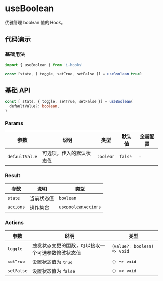 # useBoolean

优雅管理 boolean 值的 Hook。

## 代码演示

### 基础用法

```ts
import { useBoolean } from 'i-hooks'

const [state, { toggle, setTrue, setFalse }] = useBoolean(true)
```

## 基础 API
  
```ts
const [ state, { toggle, setTrue, setFalse }] = useBoolean(
  defaultValue?: boolean,
)
```

### Params

| 参数 | 说明 | 类型 | 默认值 | 全局配置 |
| --- | ---- | --- | ----- | ------ |
| `defaultValue` | 可选项，传入的默认状态值 | `boolean` | `false` | - |  

### Result

| 参数 | 说明 | 类型 |  
| --- | ---- | --- |
| `state` | 当前状态值 | `boolean` |
| `actions` | 操作集合 | `UseBooleanActions` |

### Actions
| 参数 | 说明 | 类型 |  
| --- | ---- | --- |
| `toggle` | 触发状态变更的函数，可以接收一个可选参数修改状态值 | `(value?: boolean) => void` |
| `setTrue` | 设置状态值为 `true` | `() => void` |
| `setFalse` | 设置状态值为 `false` | `() => void` |

<!-- 所有单元格的两端都需要有一个空格 --> 
